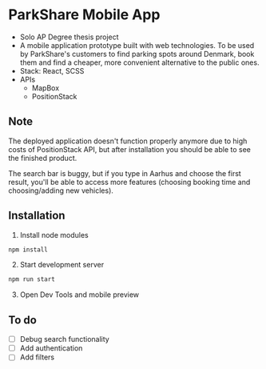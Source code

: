 # ParkShare Mobile App
- Solo AP Degree thesis project
- A mobile application prototype built with web technologies. To be used by ParkShare's customers to find parking spots around Denmark, book them and find a cheaper, more convenient alternative to the public ones.
- Stack: React, SCSS
- APIs
  - MapBox 
  - PositionStack 
  
 ## Note
 The deployed application doesn't function properly anymore due to high costs of PositionStack API, but after installation you should be able to see the finished product.
 
 The search bar is buggy, but if you type in Aarhus and choose the first result, you'll be able to access more features (choosing booking time and choosing/adding new vehicles).
 
 ## Installation
 1. Install node modules
 
 ```bash
npm install
```

2. Start development server
```bash
npm run start
```

3. Open Dev Tools and mobile preview

## To do
- [ ] Debug search functionality
- [ ] Add authentication
- [ ] Add filters
